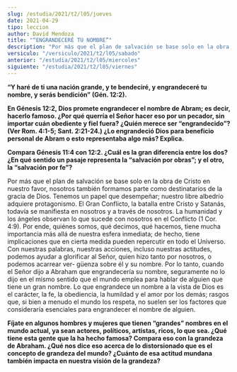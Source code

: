 ```yaml
---
slug: /estudia/2021/t2/l05/jueves
date: 2021-04-29
tipo: leccion
author: David Mendoza
title: "“ENGRANDECERÉ TU NOMBRE”"
description: "Por más que el plan de salvación se base solo en la obra de Cristo en nuestro favor, nosotros también formamos parte como destinatarios de la gracia de Dios. Tenemos un papel que desempeñar; nuestro libre albedrío adquiere protagonismo"
versiculo: "/versiculo/2021/t2/l05/sabado"
anterior: "/estudia/2021/t2/l05/miercoles"
siguiente: "/estudia/2021/t2/l05/viernes"
---
```


**“Y haré de ti una nación grande, y te
bendeciré, y engrandeceré tu nombre, y serás
bendición” (Gén. 12:2).**

**En Génesis 12:2, Dios promete engrandecer el nombre de Abram;
es decir, hacerlo famoso. ¿Por qué querría el
Señor hacer eso por un pecador, sin importar cuán
obediente y fiel fuera? ¿Quién merece ser
“engrandecido”? (Ver Rom. 4:1-5; Sant. 2:21-24.)
¿Lo engrandeció Dios para beneficio personal de Abram o
esto representaba algo más? Explica.**

**Compara Génesis 11:4 con 12:2. ¿Cuál es la gran
diferencia entre los dos? ¿En qué sentido un pasaje
representa la “salvación por obras”; y el otro, la
“salvación por fe”?**

Por más que el plan de salvación se base solo en la obra de
Cristo en nuestro favor, nosotros también formamos parte como
destinatarios de la gracia de Dios. Tenemos un papel que
desempeñar; nuestro libre albedrío adquiere protagonismo. El
Gran Conflicto, la batalla entre Cristo y Satanás, todavía
se manifiesta en nosotros y a través de nosotros. La humanidad y
los ángeles observan lo que sucede con nosotros en el Conflicto
(1 Cor. 4:9). Por ende, quiénes somos, qué decimos, qué
hacemos, tiene mucha importancia más allá de nuestra
esfera inmediata; de hecho, tiene implicaciones que en cierta medida
pueden repercutir en todo el Universo. Con nuestras palabras, nuestras
acciones, incluso nuestras actitudes, podemos ayudar a glorificar al
Señor, quien hizo tanto por nosotros, o podemos acarrear ver-
güenza sobre él y su nombre. Por lo tanto, cuando el
Señor dijo a Abraham que engrandecería su nombre,
seguramente no lo dijo en el mismo sentido que el mundo emplea para
hablar de alguien que tiene un gran nombre. Lo que engrandece un
nombre a la vista de Dios es el carácter, la fe, la obediencia,
la humildad y el amor por los demás; rasgos que, si bien a menudo
el mundo los respeta, no suelen ser los factores que consideraría
esenciales para engrandecer el nombre de alguien.


**Fíjate en algunos hombres y mujeres que tienen
“grandes” nombres en el mundo actual, ya sean actores,
políticos, artistas, ricos, lo que sea. ¿Qué tiene
esta gente que la ha hecho famosa? Compara eso con la grandeza de
Abraham. ¿Qué nos dice eso acerca de lo distorsionado que
es el concepto de grandeza del mundo? ¿Cuánto de esa
actitud mundana también impacta en nuestra visión de la
grandeza?**
